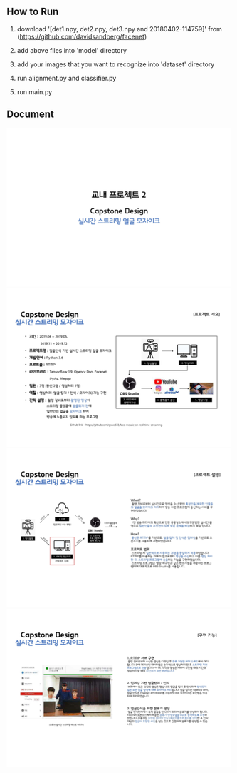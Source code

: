 ## How to Run
1. download '[det1.npy, det2.npy, det3.npy and 20180402-114759]' from (https://github.com/davidsandberg/facenet)

2. add above files into 'model' directory

3. add your images that you want to recognize into 'dataset' directory

4. run alignment.py and classifier.py

5. run main.py

## Document

![img1](./explain/doc-1.jpg)
![img2](./explain/doc-2.jpg)
![img3](./explain/doc-3.jpg)
![img4](./explain/doc-4.jpg)
